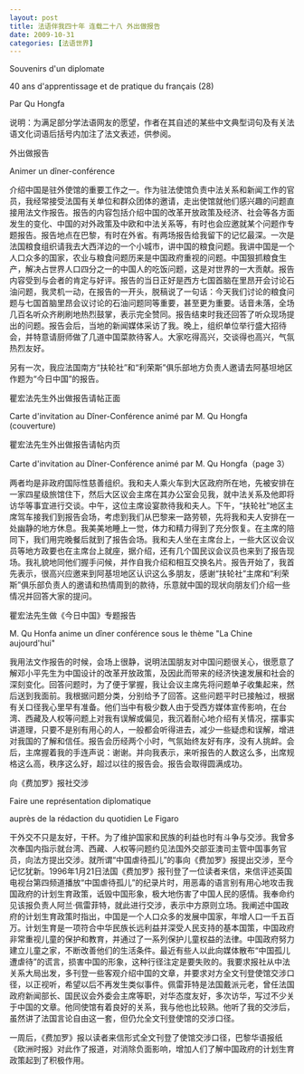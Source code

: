 ```yaml
---
layout: post
title: 法语伴我四十年 连载二十八 外出做报告
date: 2009-10-31
categories: [法语世界]  
---
```


Souvenirs d'un diplomate

40 ans d'apprentissage et de pratique du français (28)

Par Qu Hongfa

说明：为满足部分学法语网友的愿望，作者在其自述的某些中文典型词句及有关法语文化词语后括号内加注了法文表述，供参阅。

外出做报告

Animer un dîner-conférence

介绍中国是驻外使馆的重要工作之一。作为驻法使馆负责中法关系和新闻工作的官员，我经常接受法国有关单位和群众团体的邀请，走出使馆就他们感兴趣的问题直接用法文作报告。报告的内容包括介绍中国的改革开放政策及经济、社会等各方面发生的变化、中国的对外政策及中欧和中法关系等，有时也会应邀就某个问题作专题报告。报告地点在巴黎，有时在外省。有两场报告给我留下的记忆最深。一次是法国粮食组织请我去大西洋边的一个小城市，讲中国的粮食问题。我讲中国是一个人口众多的国家，农业与粮食问题历来是中国政府重视的问题。中国狠抓粮食生产，解决占世界人口四分之一的中国人的吃饭问题，这是对世界的一大贡献。报告内容受到与会者的肯定与好评。报告的当日正好是西方七国首脑在里昂开会讨论石油问题，我灵机一动，在报告的一开头，脱稿说了一句话：今天我们讨论的粮食问题与七国首脑里昂会议讨论的石油问题同等重要，甚至更为重要。话音未落，全场几百名听众齐刷刷地热烈鼓掌，表示完全赞同。报告结束时我还回答了听众现场提出的问题。报告会后，当地的新闻媒体采访了我。晚上，组织单位举行盛大招待会，并特意请厨师做了几道中国菜款待客人。大家吃得高兴，交谈得也高兴，气氛热烈友好。

另有一次，我应法国南方“扶轮社”和“利荣斯”俱乐部地方负责人邀请去阿基坦地区作题为“今日中国”的报告。

瞿宏法先生外出做报告请帖正面

Carte d'invitation au Dîner-Conférence animé par M. Qu Hongfa (couverture)

瞿宏法先生外出做报告请帖内页

Carte d'invitation au Dîner-Conférence animé par M. Qu Hongfa（page 3）

两者均是非政府国际性慈善组织。我和夫人乘火车到大区政府所在地，先被安排在一家四星级旅馆住下，然后大区议会主席在其办公室会见我，就中法关系及他即将访华等事宜进行交谈。中午，这位主席设宴款待我和夫人。下午，“扶轮社”地区主席驾车接我们到报告会场，考虑到我们从巴黎来一路劳顿，先将我和夫人安排在一处幽静的地方休息。我美美地睡上一觉，体力和精力得到了充分恢复。在主席的陪同下，我们用完晚餐后就到了报告会场。我和夫人坐在主席台上，一些大区议会议员等地方政要也在主席台上就座，据介绍，还有几个国民议会议员也来到了报告现场。我礼貌地同他们握手问候，并作自我介绍和相互交换名片。报告开始了，我首先表示，很高兴应邀来到阿基坦地区认识这么多朋友，感谢“扶轮社”主席和“利荣斯”俱乐部负责人的邀请和热情周到的款待，乐意就中国的现状向朋友们介绍一些情况并回答大家的提问。

瞿宏法先生做《今日中国》专题报告

M. Qu Honfa anime un dîner conférence sous le thème "La Chine aujourd'hui"



我用法文作报告的时候，会场上很静，说明法国朋友对中国问题很关心，很愿意了解邓小平先生为中国设计的改革开放政策，及因此而带来的经济快速发展和社会的深刻变化。回答问题时，为了便于掌握，我让会议主席先将问题单子收集起来，然后送到我面前。我根据问题分类，分别给予了回答。这些问题平时已接触过，根据有关口径我心里早有准备。他们当中有极少数人由于受西方媒体宣传影响，在台湾、西藏及人权等问题上对我有误解或偏见，我沉着耐心地介绍有关情况，摆事实讲道理，只要不是别有用心的人，一般都会听得进去，减少一些疑虑和误解，增进对我国的了解和信任。报告会历经两个小时，气氛始终友好有序，没有人挑衅。会后，主席握着我的手连声说：谢谢。并向我表示，来听报告的人数这么多，出席规格这么高，秩序这么好，超过以往的报告会。报告会取得圆满成功。



向《费加罗》报社交涉

Faire une représentation diplomatique

auprès de la rédaction du quotidien Le Figaro

干外交不只是友好，干杯。为了维护国家和民族的利益也时有斗争与交涉。我曾多次奉国内指示就台湾、西藏、人权等问题约见法国外交部亚澳司主管中国事务官员，向法方提出交涉。就所谓“中国虐待孤儿”的事向《费加罗》报提出交涉，至今记忆犹新。1996年1月21日法国《费加罗》报刊登了一位读者来信，来信评述英国电视台第四频道播放“中国虐待孤儿”的纪录片时，用恶毒的语言别有用心地攻击我国政府的计划生育政策，诋毁中国形象，极大地伤害了中国人民的感情。我奉命约见该报负责人阿兰·佩雷菲特，就此进行交涉，表示中方原则立场。我阐述中国政府的计划生育政策时指出，中国是一个人口众多的发展中国家，年增人口一千五百万。计划生育是一项符合中华民族长远利益并深受人民支持的基本国策，中国政府非常重视儿童的保护和教育，并通过了一系列保护儿童权益的法律。中国政府努力建立儿童之家，不断改善他们的生活条件。最近有些人以此向媒体散布“中国孤儿遭虐待”的谎言，损害中国的形象，这种行径注定是要失败的。我要求报社从中法关系大局出发，多刊登一些客观介绍中国的文章，并要求对方全文刊登使馆交涉口径，以正视听，希望以后不再发生类似事件。佩雷菲特是法国戴派元老，曾任法国政府新闻部长、国民议会外委会主席等职，对华态度友好，多次访华，写过不少关于中国的文章。他同使馆有着良好的关系，我与他也比较熟。他听了我的交涉后，虽然讲了法国言论自由这一套，但仍允全文刊登使馆的交涉口径。

一周后，《费加罗》报以读者来信形式全文刊登了使馆交涉口径，巴黎华语报纸《欧洲时报》对此作了报道，对消除负面影响，增加人们了解中国政府的计划生育政策起到了积极作用。
